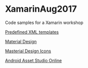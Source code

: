 # XamarinAug2017
Code samples for a Xamarin workshop

[Predefined XML templates](https://github.com/android/platform_frameworks_base/tree/master/core/res/res/layout)

[Material Design](https://material.io/)

[Masterial Design Icons](https://github.com/google/material-design-icons/)


[Android Asset Studio Online](https://androidassetstudio.net/)